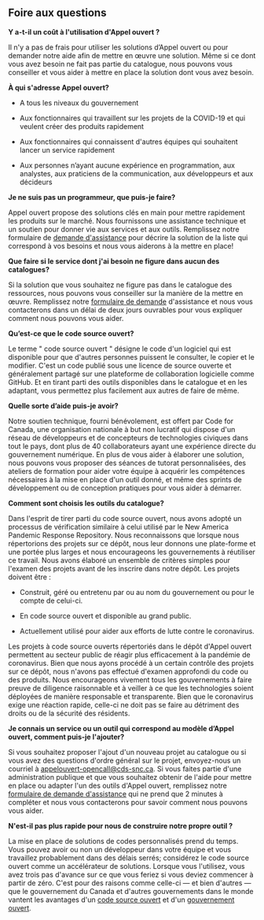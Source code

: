 ## Foire aux questions

**Y a-t-il un coût à l'utilisation d'Appel ouvert ?**

  

Il n'y a pas de frais pour utiliser les solutions d’Appel ouvert ou pour demander notre aide afin de mettre en œuvre une solution. Même si ce dont vous avez besoin ne fait pas partie du catalogue, nous pouvons vous conseiller et vous aider à mettre en place la solution dont vous avez besoin.

  

**À qui s'adresse Appel ouvert?**

  

-   A tous les niveaux du gouvernement
    
-   Aux fonctionnaires qui travaillent sur les projets de la COVID-19 et qui veulent créer des produits rapidement
    
-   Aux fonctionnaires qui connaissent d'autres équipes qui souhaitent lancer un service rapidement
    
-   Aux personnes n’ayant aucune expérience en programmation, aux analystes, aux praticiens de la communication, aux développeurs et aux décideurs
    

  

**Je ne suis pas un programmeur, que puis-je faire?**

  

Appel ouvert propose des solutions clés en main pour mettre rapidement les produits sur le marché. Nous fournissons une assistance technique et un soutien pour donner vie aux services et aux outils. Remplissez notre formulaire de [demande d'assistance](https://docs.google.com/forms/d/e/1FAIpQLSeLcb9mFT_h93AKABVcz_viqkVVGVvO-NnBByblMED9pbXu5g/viewform) pour décrire la solution de la liste qui correspond à vos besoins et nous vous aiderons à la mettre en place!

  

**Que faire si le service dont j'ai besoin ne figure dans aucun des catalogues?**

  

Si la solution que vous souhaitez ne figure pas dans le catalogue des ressources, nous pouvons vous conseiller sur la manière de la mettre en œuvre. Remplissez notre [formulaire de demande](https://docs.google.com/forms/d/e/1FAIpQLSeLcb9mFT_h93AKABVcz_viqkVVGVvO-NnBByblMED9pbXu5g/viewform) d'assistance et nous vous contacterons dans un délai de deux jours ouvrables pour vous expliquer comment nous pouvons vous aider.

  

**Qu’est-ce que le code source ouvert?**

  
Le terme " code source ouvert " désigne le code d'un logiciel qui est disponible pour que d'autres personnes puissent le consulter, le copier et le modifier. C'est un code publié sous une licence de source ouverte et généralement partagé sur une plateforme de collaboration logicielle comme GitHub. Et en tirant parti des outils disponibles dans le catalogue et en les adaptant, vous permettez plus facilement aux autres de faire de même.

  

**Quelle sorte d’aide puis-je avoir?**

  

Notre soutien technique, fourni bénévolement, est offert par Code for Canada, une organisation nationale à but non lucratif qui dispose d'un réseau de développeurs et de concepteurs de technologies civiques dans tout le pays, dont plus de 40 collaborateurs ayant une expérience directe du gouvernement numérique. En plus de vous aider à élaborer une solution, nous pouvons vous proposer des séances de tutorat personnalisées, des ateliers de formation pour aider votre équipe à acquérir les compétences nécessaires à la mise en place d'un outil donné, et même des sprints de développement ou de conception pratiques pour vous aider à démarrer.

  

**Comment sont choisis les outils du catalogue?**

  

Dans l'esprit de tirer parti du code source ouvert, nous avons adopté un processus de vérification similaire à celui utilisé par le New America Pandemic Response Repository. Nous reconnaissons que lorsque nous répertorions des projets sur ce dépôt, nous leur donnons une plate-forme et une portée plus larges et nous encourageons les gouvernements à réutiliser ce travail. Nous avons élaboré un ensemble de critères simples pour l'examen des projets avant de les inscrire dans notre dépôt. Les projets doivent être :

  

-   Construit, géré ou entretenu par ou au nom du gouvernement ou pour le compte de celui-ci.
    
-   En code source ouvert et disponible au grand public.
    
-   Actuellement utilisé pour aider aux efforts de lutte contre le coronavirus.
    

Les projets à code source ouverts répertoriés dans le dépôt d'Appel ouvert permettent au secteur public de réagir plus efficacement à la pandémie de coronavirus. Bien que nous ayons procédé à un certain contrôle des projets sur ce dépôt, nous n'avons pas effectué d'examen approfondi du code ou des produits. Nous encourageons vivement tous les gouvernements à faire preuve de diligence raisonnable et à veiller à ce que les technologies soient déployées de manière responsable et transparente. Bien que le coronavirus exige une réaction rapide, celle-ci ne doit pas se faire au détriment des droits ou de la sécurité des résidents.

**Je connais un service ou un outil qui correspond au modèle d’Appel ouvert, comment puis-je l'ajouter?**

Si vous souhaitez proposer l'ajout d'un nouveau projet au catalogue ou si vous avez des questions d'ordre général sur le projet, envoyez-nous un courriel à [appelouvert-opencall@cds-snc.ca](mailto:appelouvert-opencall@cds-snc.ca). Si vous faites partie d'une administration publique et que vous souhaitez obtenir de l'aide pour mettre en place ou adapter l'un des outils d'Appel ouvert, remplissez notre [formulaire de demande d'assistance](https://docs.google.com/forms/d/e/1FAIpQLSeLcb9mFT_h93AKABVcz_viqkVVGVvO-NnBByblMED9pbXu5g/viewform) qui ne prend que 2 minutes à compléter et nous vous contacterons pour savoir comment nous pouvons vous aider.

**N'est-il pas plus rapide pour nous de construire notre propre outil ?**

La mise en place de solutions de codes personnalisés prend du temps. Vous pouvez avoir ou non un développeur dans votre équipe et vous travaillez probablement dans des délais serrés; considérez le code source ouvert comme un accélérateur de solutions. Lorsque vous l'utilisez, vous avez trois pas d'avance sur ce que vous feriez si vous deviez commencer à partir de zéro. C'est pour des raisons comme celle-ci — et bien d'autres — que le gouvernement du Canada et d'autres gouvernements dans le monde vantent les avantages d'un [code source ouvert](https://numerique.canada.ca/2020/02/24/pourquoi-le-code-source-libre-est-il-important/) et d'un [gouvernement ouvert](https://open.canada.ca/fr).
